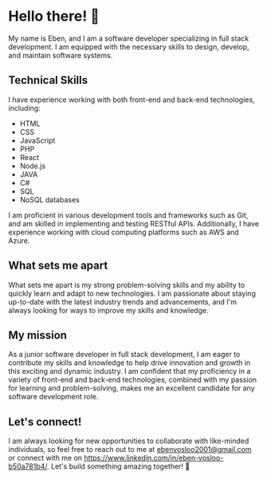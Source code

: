 # Hello there! :wave:

My name is Eben, and I am a software developer specializing in full stack development. I am equipped with the necessary skills to design, develop, and maintain software systems. 

## Technical Skills
I have experience working with both front-end and back-end technologies, including:
- HTML
- CSS
- JavaScript
- PHP
- React
- Node.js
- JAVA
- C#
- SQL
- NoSQL databases

I am proficient in various development tools and frameworks such as Git, and am skilled in implementing and testing RESTful APIs. Additionally, I have experience working with cloud computing platforms such as AWS and Azure.

## What sets me apart
What sets me apart is my strong problem-solving skills and my ability to quickly learn and adapt to new technologies. I am passionate about staying up-to-date with the latest industry trends and advancements, and I'm always looking for ways to improve my skills and knowledge.

## My mission
As a junior software developer in full stack development, I am eager to contribute my skills and knowledge to help drive innovation and growth in this exciting and dynamic industry. I am confident that my proficiency in a variety of front-end and back-end technologies, combined with my passion for learning and problem-solving, makes me an excellent candidate for any software development role.

## Let's connect!
I am always looking for new opportunities to collaborate with like-minded individuals, so feel free to reach out to me at ebenvosloo2001@gmail.com or connect with me on https://www.linkedin.com/in/eben-vosloo-b50a781b4/. Let's build something amazing together! :rocket:
